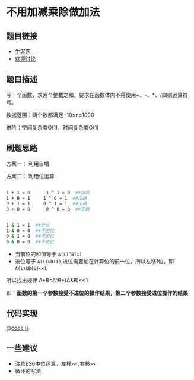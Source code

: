 # 不用加减乘除做加法

## 题目链接

- [牛客网](https://www.nowcoder.com/practice/59ac416b4b944300b617d4f7f111b215)
- [欢迎讨论]()

## 题目描述

写一个函数，求两个整数之和，要求在函数体内不得使用+、-、*、/四则运算符号。

数据范围：两个数都满足−10≤n≤1000

进阶：空间复杂度O(1)，时间复杂度O(1)

## 刷题思路

方案一： 利用自增

方案二： 利用位运算

```bash

1 + 1 = 0      1 ^ 1 = 0  ##错误
1 + 0 = 1     1 ^ 0 = 1  ##正确
0 + 1 = 1     0 ^ 1 = 1  ##正确
0 + 0 = 0      0 ^ 0 = 0  ##正确


1 & 1 = 1  ##进位   
1 & 0 = 0  ##不进位
0 & 1 = 0  ##不进位        
0 & 0 = 0  ##不进位 
```

- 当前位的和值等于 `A(i)^B(i)`
- 进位等于 `A(i)&B(i)`,进位需要加在计算位的前一位，所以左移1位，即`A(i)&B(i)<<1`

所以找出规律 A+B=A^B+(A&B)<<1

即：**函数的第一个参数接受不进位的操作结果，第二个参数接受进位操作的结果**

## 代码实现

@[code js](@code/algorithm/剑指/其他相关/add.js)

## 一些建议

- 注意ES6中位运算，左移`<<` ,右移`>>`
- 循环的写法
